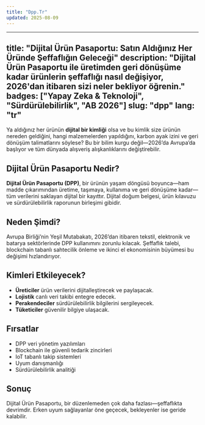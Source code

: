 ```yaml
---
title: "Dpp.Tr"
updated: 2025-08-09
---
```


---
title: "Dijital Ürün Pasaportu: Satın Aldığınız Her Üründe Şeffaflığın Geleceği"
description: "Dijital Ürün Pasaportu ile üretimden geri dönüşüme kadar ürünlerin şeffaflığı nasıl değişiyor, 2026'dan itibaren sizi neler bekliyor öğrenin."
badges: ["Yapay Zeka & Teknoloji", "Sürdürülebilirlik", "AB 2026"]
slug: "dpp"
lang: "tr"
---

Ya aldığınız her ürünün **dijital bir kimliği** olsa ve bu kimlik size ürünün nereden geldiğini, hangi malzemelerden yapıldığını, karbon ayak izini ve geri dönüşüm talimatlarını söylese? Bu bir bilim kurgu değil—2026’da Avrupa’da başlıyor ve tüm dünyada alışveriş alışkanlıklarını değiştirebilir.

## Dijital Ürün Pasaportu Nedir?
**Dijital Ürün Pasaportu (DPP)**, bir ürünün yaşam döngüsü boyunca—ham madde çıkarımından üretime, taşımaya, kullanıma ve geri dönüşüme kadar—tüm verilerini saklayan dijital bir kayıttır. Dijital doğum belgesi, ürün kılavuzu ve sürdürülebilirlik raporunun birleşimi gibidir.

## Neden Şimdi?
Avrupa Birliği’nin Yeşil Mutabakatı, 2026’dan itibaren tekstil, elektronik ve batarya sektörlerinde DPP kullanımını zorunlu kılacak. Şeffaflık talebi, blockchain tabanlı sahtecilik önleme ve ikinci el ekonomisinin büyümesi bu değişimi hızlandırıyor.

## Kimleri Etkileyecek?
- **Üreticiler** ürün verilerini dijitalleştirecek ve paylaşacak.
- **Lojistik** canlı veri takibi entegre edecek.
- **Perakendeciler** sürdürülebilirlik bilgilerini sergileyecek.
- **Tüketiciler** güvenilir bilgiye ulaşacak.

## Fırsatlar
- DPP veri yönetim yazılımları  
- Blockchain ile güvenli tedarik zincirleri  
- IoT tabanlı takip sistemleri  
- Uyum danışmanlığı  
- Sürdürülebilirlik analitiği

## Sonuç
Dijital Ürün Pasaportu, bir düzenlemeden çok daha fazlası—şeffaflıkta devrimdir. Erken uyum sağlayanlar öne geçecek, bekleyenler ise geride kalabilir.
